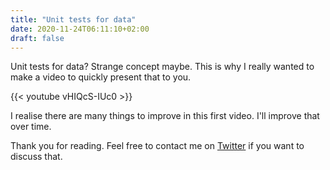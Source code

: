 ```yaml
---
title: "Unit tests for data"
date: 2020-11-24T06:11:10+02:00
draft: false
---
```


Unit tests for data? Strange concept maybe.
This is why I really wanted to make a video to quickly present that to you.

{{< youtube vHIQcS-IUc0 >}}

I realise there are many things to improve in this first video.
I'll improve that over time.

Thank you for reading. Feel free to contact me on [Twitter](https://twitter.com/saby_nastasia) if you want to discuss that.
